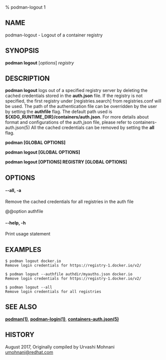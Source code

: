 % podman-logout 1

## NAME

podman\-logout - Logout of a container registry

## SYNOPSIS

**podman logout** [*options*] _registry_

## DESCRIPTION

**podman logout** logs out of a specified registry server by deleting the cached credentials
stored in the **auth.json** file. If the registry is not specified, the first registry under [registries.search]
from registries.conf will be used. The path of the authentication file can be overridden by the user by setting the **authfile** flag.
The default path used is **${XDG_RUNTIME_DIR}/containers/auth.json**. For more details about format and configurations of the auth,json file, please refer to containers-auth.json(5)
All the cached credentials can be removed by setting the **all** flag.

**podman [GLOBAL OPTIONS]**

**podman logout [GLOBAL OPTIONS]**

**podman logout [OPTIONS] REGISTRY [GLOBAL OPTIONS]**

## OPTIONS

#### **--all**, **-a**

Remove the cached credentials for all registries in the auth file

@@option authfile

#### **--help**, **-h**

Print usage statement

## EXAMPLES

```
$ podman logout docker.io
Remove login credentials for https://registry-1.docker.io/v2/
```

```
$ podman logout --authfile authdir/myauths.json docker.io
Remove login credentials for https://registry-1.docker.io/v2/
```

```
$ podman logout --all
Remove login credentials for all registries
```

## SEE ALSO

**[podman(1)](podman.md)**, **[podman-login(1)](commands/podman-login.md)**, **[containers-auth.json(5)](https://github.com/containers/image/blob/main/docs/containers-auth.json.5.md)**

## HISTORY

August 2017, Originally compiled by Urvashi Mohnani <umohnani@redhat.com>
